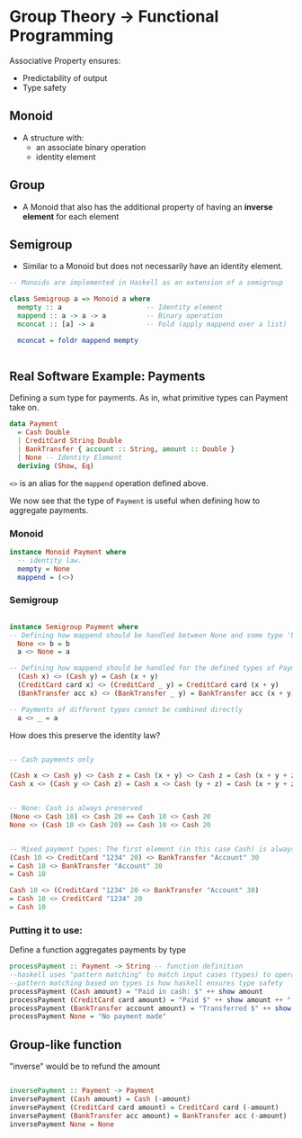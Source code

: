 # Group Theory -> Functional Programming

Associative Property ensures:

- Predictability of output
- Type safety

## Monoid

- A structure with:
  - an associate binary operation
  - identity element

## Group

- A Monoid that also has the additional property of having an **inverse element** for each element

## Semigroup

- Similar to a Monoid but does not necessarily have an identity element.

```haskell
-- Monoids are implemented in Haskell as an extension of a semigroup

class Semigroup a => Monoid a where
  mempty :: a                     -- Identity element
  mappend :: a -> a -> a          -- Binary operation
  mconcat :: [a] -> a             -- Fold (apply mappend over a list)

  mconcat = foldr mappend mempty



```

## Real Software Example: Payments

Defining a sum type for payments. As in, what primitive types can Payment take on.

```haskell
data Payment
  = Cash Double
  | CreditCard String Double
  | BankTransfer { account :: String, amount :: Double }
  | None -- Identity Element
  deriving (Show, Eq)
```

`<>` is an alias for the `mappend` operation defined above.

We now see that the type of `Payment` is useful when defining how to aggregate
payments.

### Monoid

```haskell
instance Monoid Payment where
  -- identity law.
  mempty = None
  mappend = (<>)
```

### Semigroup

```haskell

instance Semigroup Payment where
-- Defining how mappend should be handled between None and some type 'b'/'a'
  None <> b = b
  a <> None = a

-- Defining how mappend should be handled for the defined types of Payments
  (Cash x) <> (Cash y) = Cash (x + y)
  (CreditCard card x) <> (CreditCard _ y) = CreditCard card (x + y)
  (BankTransfer acc x) <> (BankTransfer _ y) = BankTransfer acc (x + y)

-- Payments of different types cannot be combined directly
  a <> _ = a
```

How does this preserve the identity law?

```haskell

-- Cash payments only

(Cash x <> Cash y) <> Cash z = Cash (x + y) <> Cash z = Cash (x + y + z)
Cash x <> (Cash y <> Cash z) = Cash x <> Cash (y + z) = Cash (x + y + z)


-- None: Cash is always preserved
(None <> Cash 10) <> Cash 20 == Cash 10 <> Cash 20
None <> (Cash 10 <> Cash 20) == Cash 10 <> Cash 20


-- Mixed payment types: The first element (in this case Cash) is always preserved
(Cash 10 <> CreditCard "1234" 20) <> BankTransfer "Account" 30
= Cash 10 <> BankTransfer "Account" 30
= Cash 10

Cash 10 <> (CreditCard "1234" 20 <> BankTransfer "Account" 30)
= Cash 10 <> CreditCard "1234" 20
= Cash 10
```

### Putting it to use:

Define a function aggregates payments by type

```haskell
processPayment :: Payment -> String -- function definition
--haskell uses "pattern matching" to match input cases (types) to operations
--pattern matching based on types is how haskell ensures type safety
processPayment (Cash amount) = "Paid in cash: $" ++ show amount
processPayment (CreditCard card amount) = "Paid $" ++ show amount ++ " with card: " ++ card
processPayment (BankTransfer account amount) = "Transferred $" ++ show amount ++ " to account: " ++ account
processPayment None = "No payment made"
```

## Group-like function

"inverse" would be to refund the amount

```haskell

inversePayment :: Payment -> Payment
inversePayment (Cash amount) = Cash (-amount)
inversePayment (CreditCard card amount) = CreditCard card (-amount)
inversePayment (BankTransfer acc amount) = BankTransfer acc (-amount)
inversePayment None = None
```
